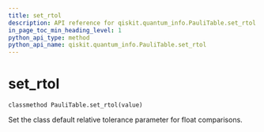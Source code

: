 ```yaml
---
title: set_rtol
description: API reference for qiskit.quantum_info.PauliTable.set_rtol
in_page_toc_min_heading_level: 1
python_api_type: method
python_api_name: qiskit.quantum_info.PauliTable.set_rtol
---
```


# set\_rtol

<span id="qiskit.quantum_info.PauliTable.set_rtol" />

`classmethod PauliTable.set_rtol(value)`

Set the class default relative tolerance parameter for float comparisons.

